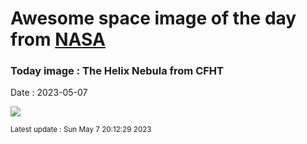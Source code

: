 
# Awesome space image of the day from [NASA](https://api.nasa.gov/)

### Today image : The Helix Nebula from CFHT
Date : 2023-05-07

![](https://apod.nasa.gov/apod/image/2305/Helix2_CFHT_960.jpg)

<small>Latest update : Sun May  7 20:12:29 2023</small>
        